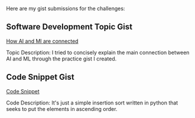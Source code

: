 Here are my gist submissions for the challenges:

## Software Development Topic Gist

[How AI and Ml are connected](https://gist.github.com/Leena2403/0c6437b4828c0d24a61656d874a7450e)

Topic Description: I tried to concisely explain the main connection between AI and ML through the practice gist I created.

## Code Snippet Gist

[Code Snippet](https://gist.github.com/Leena2403/3c74e04b89438971ac00bdc7af04410c)

Code Description: It's just a simple insertion sort written in python that seeks to put the elements in ascending order.


